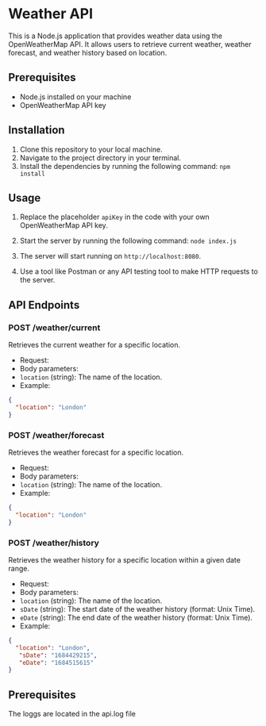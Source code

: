 # Weather API

This is a Node.js application that provides weather data using the OpenWeatherMap API. It allows users to retrieve current weather, weather forecast, and weather history based on location.

## Prerequisites

- Node.js installed on your machine
- OpenWeatherMap API key

## Installation

1. Clone this repository to your local machine.
2. Navigate to the project directory in your terminal.
3. Install the dependencies by running the following command: `npm install`


## Usage

1. Replace the placeholder `apiKey` in the code with your own OpenWeatherMap API key.

2. Start the server by running the following command: `node index.js`


3. The server will start running on `http://localhost:8080`.

4. Use a tool like Postman or any API testing tool to make HTTP requests to the server.

## API Endpoints

### POST /weather/current

Retrieves the current weather for a specific location.

- Request:
- Body parameters:
 - `location` (string): The name of the location.
- Example:
 ```json
 {
   "location": "London"
 }
 ```


### POST /weather/forecast

Retrieves the weather forecast for a specific location.

- Request:
- Body parameters:
 - `location` (string): The name of the location.
- Example:
 ```json
 {
   "location": "London"
 }
 ```

### POST /weather/history

Retrieves the weather history for a specific location within a given date range.

- Request:
- Body parameters:
 - `location` (string): The name of the location.
 - `sDate` (string): The start date of the weather history (format: Unix Time).
 - `eDate` (string): The end date of the weather history (format: Unix Time).
- Example:
 ```json
 {
   "location": "London",
    "sDate": "1684429215",
    "eDate": "1684515615"
 }
 ```

## Prerequisites
The loggs are located in the api.log file



